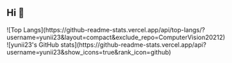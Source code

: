 ## Hi 👋

<div>
  ![Top Langs](https://github-readme-stats.vercel.app/api/top-langs/?username=yunii23&layout=compact&exclude_repo=ComputerVision20212)
  ![yunii23's GitHub stats](https://github-readme-stats.vercel.app/api?username=yunii23&show_icons=true&rank_icon=github)
</div>
